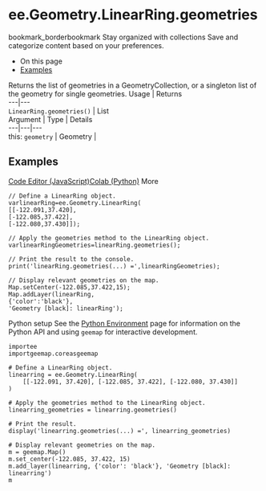  
#  ee.Geometry.LinearRing.geometries
bookmark_borderbookmark Stay organized with collections  Save and categorize content based on your preferences. 
  * On this page
  * [Examples](https://developers.google.com/earth-engine/apidocs/ee-geometry-linearring-geometries#examples)


Returns the list of geometries in a GeometryCollection, or a singleton list of the geometry for single geometries.
Usage | Returns  
---|---  
`LinearRing.geometries()` | List  
Argument | Type | Details  
---|---|---  
this: `geometry` | Geometry |   
## Examples
[Code Editor (JavaScript)](https://developers.google.com/earth-engine/apidocs/ee-geometry-linearring-geometries#code-editor-javascript-sample)[Colab (Python)](https://developers.google.com/earth-engine/apidocs/ee-geometry-linearring-geometries#colab-python-sample) More
```
// Define a LinearRing object.
varlinearRing=ee.Geometry.LinearRing(
[[-122.091,37.420],
[-122.085,37.422],
[-122.080,37.430]]);

// Apply the geometries method to the LinearRing object.
varlinearRingGeometries=linearRing.geometries();

// Print the result to the console.
print('linearRing.geometries(...) =',linearRingGeometries);

// Display relevant geometries on the map.
Map.setCenter(-122.085,37.422,15);
Map.addLayer(linearRing,
{'color':'black'},
'Geometry [black]: linearRing');
```
Python setup
See the [ Python Environment](https://developers.google.com/earth-engine/guides/python_install) page for information on the Python API and using `geemap` for interactive development.
```
importee
importgeemap.coreasgeemap
```
```
# Define a LinearRing object.
linearring = ee.Geometry.LinearRing(
    [[-122.091, 37.420], [-122.085, 37.422], [-122.080, 37.430]]
)

# Apply the geometries method to the LinearRing object.
linearring_geometries = linearring.geometries()

# Print the result.
display('linearring.geometries(...) =', linearring_geometries)

# Display relevant geometries on the map.
m = geemap.Map()
m.set_center(-122.085, 37.422, 15)
m.add_layer(linearring, {'color': 'black'}, 'Geometry [black]: linearring')
m
```

